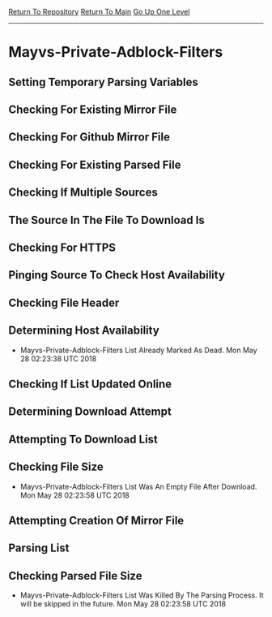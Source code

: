 [Return To Repository](https://github.com/deathbybandaid/piholeparser/)
[Return To Main](https://github.com/deathbybandaid/piholeparser/blob/master/RecentRunLogs/Mainlog.md)
[Go Up One Level](https://github.com/deathbybandaid/piholeparser/blob/master/RecentRunLogs/TopLevelScripts/30-Processing-External-Blacklists.md)
____________________________________
# Mayvs-Private-Adblock-Filters
## Setting Temporary Parsing Variables
## Checking For Existing Mirror File
## Checking For Github Mirror File
## Checking For Existing Parsed File
## Checking If Multiple Sources
## The Source In The File To Download Is
## Checking For HTTPS
## Pinging Source To Check Host Availability
## Checking File Header
## Determining Host Availability
* Mayvs-Private-Adblock-Filters List Already Marked As Dead. Mon May 28 02:23:38 UTC 2018
## Checking If List Updated Online
## Determining Download Attempt
## Attempting To Download List
## Checking File Size
* Mayvs-Private-Adblock-Filters List Was An Empty File After Download. Mon May 28 02:23:58 UTC 2018
## Attempting Creation Of Mirror File
## Parsing List
## Checking Parsed File Size
* Mayvs-Private-Adblock-Filters List Was Killed By The Parsing Process. It will be skipped in the future. Mon May 28 02:23:58 UTC 2018
